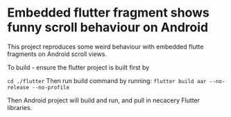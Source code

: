 # Embedded flutter fragment shows funny scroll behaviour on Android

This project reproduces some weird behaviour with embedded flutte fragments on Android scroll views.

To build - ensure the flutter project is built first by

`cd ./flutter`
Then run build command by running:
`flutter build aar --no-release --no-profile`

Then Android project will build and run, and pull in necacery Flutter libraries.
